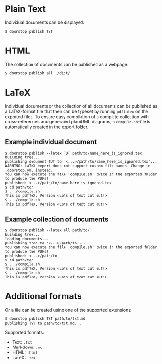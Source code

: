 # Plain Text

Individual documents can be displayed:

```sh
$ doorstop publish TST
```

# HTML

The collection of documents can be published as a webpage:

```sh
$ doorstop publish all ./dist/
```

# LaTeX

Individual documents or the collection of all documents can be published as a LaTeX-format file that then can be typeset by running ```pdflatex``` on the exported files. To ensure easy compilation of a complete collection with cross-references and generated plantUML diagrams, a ```compile.sh```-file is automatically created in the export folder.

## Example individual document
```
$ doorstop publish --latex TUT path/to/name_here_is_ignored.tex
building tree...
publishing document TUT to '<...>/path/to/name_here_is_ignored.tex'...
WARNING: LaTeX export does not support custom file names. Change in .doorstop.yml instead.
You can now execute the file 'compile.sh' twice in the exported folder to produce the PDFs!
published: <...>/path/to/name_here_is_ignored.tex
$ cd path/to/
$ . ./compile.sh
This is pdfTeX, Version <Lots of text cut out!>
$ . ./compile.sh
This is pdfTeX, Version <Lots of text cut out!>
```

## Example collection of documents
```
$ doorstop publish --latex all path/to/
building tree...
loading documents...
publishing tree to '<...>/path/to'...
You can now execute the file 'compile.sh' twice in the exported folder to produce the PDFs!
published: <...>/path/to
$ cd path/to/
$ . ./compile.sh
This is pdfTeX, Version <Lots of text cut out!>
$ . ./compile.sh
This is pdfTeX, Version <Lots of text cut out!>
```

# Additional formats

Or a file can be created using one of the supported extensions:

```sh
$ doorstop publish TST path/to/tst.md
publishing TST to path/to/tst.md...
```

Supported formats:

- Text: `.txt`
- Markdown: `.md`
- HTML: `.html`
- LaTeX: `.tex`
